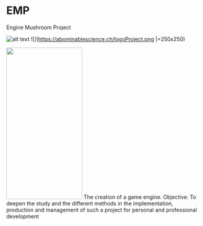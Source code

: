 # EMP
Engine Mushroom Project

![alt text](https://abominablescience.ch/logoProject.png)
![](https://abominablescience.ch/logoProject.png |=250x250)

<img src="https://abominablescience.ch/logoProject.png" width="200" height="400" />
The creation of a game engine. Objective: To deepen the study and the different methods in the implementation, production and management of such a project for personal and professional development
